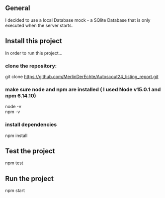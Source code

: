 ## General

I decided to use a local Database mock - a SQlite Database that is only executed when the server starts.

## Install this project
In order to run this project...
###  clone the repository: 
git clone https://github.com/MerlinDerEchte/Autoscout24_listing_report.git

### make sure node and npm are installed ( I used Node v15.0.1 and npm 6.14.10)
node -v <br>
npm -v 

### install dependencies
npm install

## Test the project
npm test

## Run the project
npm start

